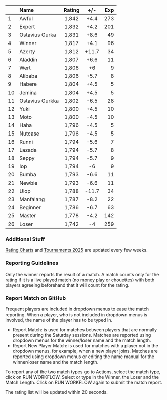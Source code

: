 | |Name|Rating|+/-|Exp|
|-|:---|:----:|:-:|--:|
|1|Awful|1,842|+4.4|273|
|2|Expert|1,832|+4.2|201|
|3|Ostavius Gurka|1,831|+8.6|49|
|4|Winner|1,817|+4.1|96|
|5|Azerty|1,812|+11.7|34|
|6|Aladdin|1,807|+6.6|11|
|7|Wert|1,806|+6|9|
|8|Alibaba|1,806|+5.7|8|
|9|Habere|1,804|+4.5|5|
|10|Jemina|1,804|+4.5|5|
|11|Ostavius Gurkka|1,802|-6.5|28|
|12|Yuki|1,800|+4.5|10|
|13|Moto|1,800|-4.5|10|
|14|Haha|1,796|-4.5|5|
|15|Nutcase|1,796|-4.5|5|
|16|Runni|1,794|-5.6|7|
|17|Lazada|1,794|-5.7|8|
|18|Seppy|1,794|-5.7|9|
|19|Iop|1,794|-6|9|
|20|Bumba|1,793|-6.6|11|
|21|Newbie|1,793|-6.6|11|
|22|Uiop|1,788|-11.7|34|
|23|Manfalang|1,787|-8.2|22|
|24|Beginner|1,786|-6.7|63|
|25|Master|1,778|-4.2|142|
|26|Loser|1,742|-4|259|


### Additional Stuff

[Rating Charts](https://github.com/modiholodri/bkk-bg-rating-list/discussions/2) and 
[Tournaments 2025](https://github.com/modiholodri/bkk-bg-rating-list/discussions/5) are updated every few weeks.

### Reporting Guidelines

Only the winner reports the result of a match.
A match counts only for the rating if it is a live played match (no money play or chouettes)
with both players agreeing beforehand that it will count for the rating.


### Report Match on GitHub

Frequent players are included in dropdown menus to ease the match reporting.
When a player, who is not included in dropdown menus is involved, the name of the player has to be typed in.

- Report Match:  is used for matches between players that are normally present during the Saturday sessions.
  Matches are reported using dropdown menus for the winner/loser name and the match length.
- Report New Player Match:  is used for matches with a player not in the dropdown menus, for example, when a new player joins.
  Matches are reported using dropdown menus or editing the name manual for the winner/loser name and the match length.

To report any of the two match types go to Actions, select the match type, click on RUN WORKFLOW.
Select or type in the Winner, the Loser and the Match Length.
Click on RUN WORKFLOW again to submit the match report.

The rating list will be updated within 20 seconds.

